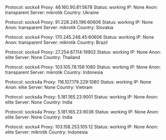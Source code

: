 Protocol: socks4
Proxy: 46.160.90.81:5678
Status: working
IP: None
Anon: transparent
Server: mikrotik
Country: Ukraine

Protocol: socks4
Proxy: 91.228.245.196:60606
Status: working
IP: None
Anon: transparent
Server: mikrotik
Country: Slovakia

Protocol: socks4
Proxy: 170.245.248.45:60606
Status: working
IP: None
Anon: transparent
Server: mikrotik
Country: Brazil

Protocol: socks4
Proxy: 27.254.67.114:19902
Status: working
IP: None
Anon: elite
Server: None
Country: Thailand

Protocol: socks4
Proxy: 103.105.78.158:1080
Status: working
IP: None
Anon: transparent
Server: mikrotik
Country: Indonesia

Protocol: socks4a
Proxy: 116.107.179.229:1080
Status: working
IP: None
Anon: elite
Server: None
Country: Vietnam

Protocol: socks4a
Proxy: 5.181.165.23:9001
Status: working
IP: None
Anon: elite
Server: None
Country: India

Protocol: socks4a
Proxy: 5.181.165.23:9036
Status: working
IP: None
Anon: elite
Server: None
Country: India

Protocol: socks4
Proxy: 103.158.253.105:12
Status: working
IP: None
Anon: elite
Server: mikrotik
Country: Indonesia

